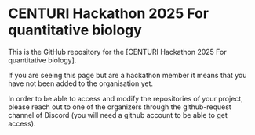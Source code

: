 # CENTURI Hackathon 2025 For quantitative biology

This is the GitHub repository for the [CENTURI Hackathon 2025 For quantitative biology].

If you are seeing this page but are a hackathon member it means that you have not been added to the organisation yet.

In order to be able to access and modify the repositories of your project,
please reach out to one of the organizers through the github-request channel of Discord
(you will need a github account to be able to get access).

[CENTURI Hackathon 2024 For quantitative biology]: https://centuri-livingsystems.org/hackathon-2025

